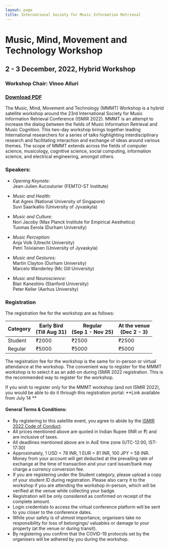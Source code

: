 ```yaml
---
layout: page
title: International Society for Music Information Retrieval
---
```

# Music, Mind, Movement and Technology Workshop
## 2 - 3 December, 2022, Hybrid Workshop
### Workshop Chair: Vinoo Alluri

### [**Download PDF**](../assets/MMMT_poster.pdf)
The Music, Mind, Movement and Technology (MMMT) Workshop is a hybrid satellite workshop around the 23rd International Society for Music Information Retrieval Conference (ISMIR 2022). MMMT is an attempt to increase the dialog between the fields of Music Information Retrieval and Music Cognition. This two-day workshop brings together leading International researchers for a series of talks highlighting interdisciplinary research and facilitating interaction and exchange of ideas around various themes. The scope of MMMT extends across the fields of computer science, musicology, cognitive science, social computing, information science, and electrical engineering, amongst others. 

### Speakers:
- _Opening Keynote:_ <br>
Jean-Julien Aucouturier (FEMTO-ST Institute) 

- _Music and Health:_ <br>
Kat Agres (National University of Singapore)<br>
Suvi Saarikallio (University of Jyvaskyla)

- _Music and Culture:_ <br>
Nori Jacoby (Max Planck Institute for Empirical Aesthetics)<br>
Tuomas Eerola (Durham University)

- _Music Perception:_ <br>
Anja Volk (Utrecht University)<br>
Petri Toiviainen (University of Jyvaskyla)

- _Music and Gestures:_ <br>
Martin Clayton (Durham University)<br>
Marcelo Wanderley (Mc Gill University)

- _Music and Neuroscience:_ <br>
Blair Kaneshiro (Stanford University)<br>
Peter Keller (Aarhus University)<br>

### Registration

The registration fee for the workshop are as follows: 

| Category | Early Bird <br> (Till Aug 31)| Regular <br> (Sep 1 - Nov 25) | At the venue <br> (Dec 2 - 3)| 
| --- | --- | --- | --- |
| Student | ₹2000 | ₹2500 | ₹2500 |
| Regular | ₹5000 | ₹5000 | ₹5000 |

The registration fee for the workshop is the same for in-person or virtual attendance at the workshop. The convenient way to register for the MMMT workshop is to select it as an add-on during ISMIR 2022 registration. This is the recommended way to register for the workshop. 

If you wish to register only for the MMMT workshop (and not ISMIR 2022), you would be able to do it through this registration portal: **Link available from July 14 **

#### General Terms & Conditions:
- By registering to this satellite event, you agree to abide by the [ISMIR 2022 Code of Conduct](https://ismir2022.ismir.net/codeofconduct).
- All prices mentioned above are quoted in Indian Rupee (INR or ₹) and are inclusive of taxes.
- All deadlines mentioned above are in AoE time zone (UTC-12:00, IST-17:30)
- Approximately, 1 USD = 78 INR, 1 EUR = 81 INR, 100 JPY = 58 INR. Money from your account will get deducted at the prevailing rate of exchange at the time of transaction and your card issuer/bank may charge a currency conversion fee.
- If you are registering under the Student category, please upload a copy of your student ID during registration. Please also carry it to the workshop if you are attending the workshop in-person, which will be verified at the venue while collecting your badge.
- Registration will be only considered as confirmed on receipt of the complete amount.
- Login credentials to access the virtual conference platform will be sent to you closer to the conference dates.
- While your safety is of utmost importance, organisers take no responsibility for loss of belongings/ valuables or damage to your property (at the venue or during transit).
- By registering you confirm that the COVID-19 protocols set by the organisers will be adhered by you during the workshop. 
